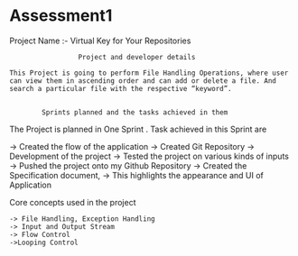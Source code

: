 # Assessment1
Project Name :- Virtual Key for Your Repositories

                     Project and developer details 
                     
	This Project is going to perform File Handling Operations, where user can view them in ascending order and can add or delete a file. And search a particular file with the respective “keyword”.


            Sprints planned and the tasks achieved in them 
            
The Project is planned in One Sprint .  Task achieved in this Sprint are 

-> Created the flow of the application
-> Created  Git Repository
-> Development of the project
-> Tested the project on various kinds of inputs
-> Pushed the project onto my Github Repository
-> Created the Specification document, 
-> This highlights the appearance and UI of Application


Core concepts used in the project 
	
	-> File Handling, Exception Handling
	-> Input and Output Stream
	-> Flow Control
	->Looping Control

